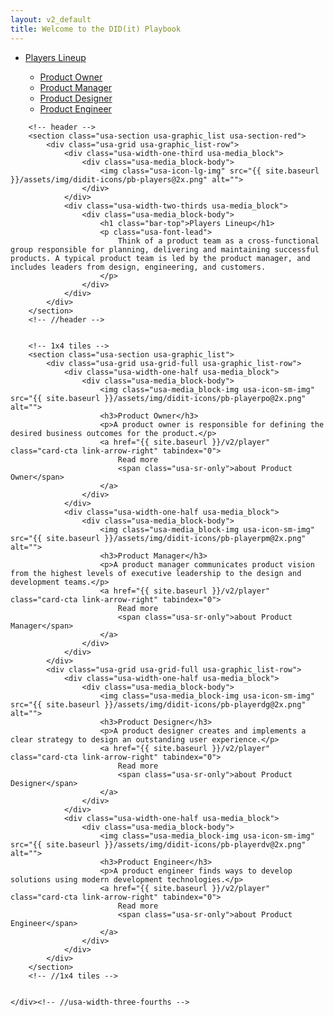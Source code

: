 ```yaml
---
layout: v2_default
title: Welcome to the DID(it) Playbook
---
```

<!-- main content -->
<main class="usa-grid usa-section usa-content usa-layout-docs" id="main-content">

<!-- menu -->
<aside class="usa-width-one-fourth usa-layout-docs-sidenav">
    <nav>
        <ul class="usa-sidenav-list">
            <li>
                <a href="{{ site.baseurl }}/v2/players" class="usa-current">
                    Players Lineup
                </a>
            </li>
                <ul class="usa-sidenav-sub_list">
                    <li>
                        <a href="{{ site.baseurl }}/v2/player">
                            Product Owner
                        </a>
                    </li>
                    <li>
                        <a href="{{ site.baseurl }}/v2/player">
                            Product Manager
                        </a>
                    </li>
                    <li>
                        <a href="{{ site.baseurl }}/v2/player">
                            Product Designer
                        </a>
                    </li>
                    <li>
                        <a href="{{ site.baseurl }}/v2/player">
                            Product Engineer
                        </a>
                    </li>
                </ul>
        </ul>
    </nav>
</aside>
<!-- //menu -->




<!-- page content -->
<div class="usa-layout-docs-main_content">
    <div class="usa-width-three-fourths">


        <!-- header -->
        <section class="usa-section usa-graphic_list usa-section-red">
            <div class="usa-grid usa-graphic_list-row">
                <div class="usa-width-one-third usa-media_block">
                    <div class="usa-media_block-body">
                        <img class="usa-icon-lg-img" src="{{ site.baseurl }}/assets/img/didit-icons/pb-players@2x.png" alt="">
                    </div>
                </div>
                <div class="usa-width-two-thirds usa-media_block">
                    <div class="usa-media_block-body">
                        <h1 class="bar-top">Players Lineup</h1>
                        <p class="usa-font-lead">
                            Think of a product team as a cross-functional group responsible for planning, delivering and maintaining successful products. A typical product team is led by the product manager, and includes leaders from design, engineering, and customers.
                        </p>
                    </div>
                </div>
            </div>
        </section>
        <!-- //header -->


        <!-- 1x4 tiles -->
        <section class="usa-section usa-graphic_list">
            <div class="usa-grid usa-grid-full usa-graphic_list-row">
                <div class="usa-width-one-half usa-media_block">
                    <div class="usa-media_block-body">
                        <img class="usa-media_block-img usa-icon-sm-img"  src="{{ site.baseurl }}/assets/img/didit-icons/pb-playerpo@2x.png" alt="">
                        <h3>Product Owner</h3>
                        <p>A product owner is responsible for defining the desired business outcomes for the product.</p>
                        <a href="{{ site.baseurl }}/v2/player" class="card-cta link-arrow-right" tabindex="0">
                            Read more
                            <span class="usa-sr-only">about Product Owner</span>
                        </a>
                    </div>
                </div>
                <div class="usa-width-one-half usa-media_block">
                    <div class="usa-media_block-body">
                        <img class="usa-media_block-img usa-icon-sm-img"  src="{{ site.baseurl }}/assets/img/didit-icons/pb-playerpm@2x.png" alt="">
                        <h3>Product Manager</h3>
                        <p>A product manager communicates product vision from the highest levels of executive leadership to the design and development teams.</p>
                        <a href="{{ site.baseurl }}/v2/player" class="card-cta link-arrow-right" tabindex="0">
                            Read more
                            <span class="usa-sr-only">about Product Manager</span>
                        </a>
                    </div>
                </div>
            </div>
            <div class="usa-grid usa-grid-full usa-graphic_list-row">
                <div class="usa-width-one-half usa-media_block">
                    <div class="usa-media_block-body">
                        <img class="usa-media_block-img usa-icon-sm-img"  src="{{ site.baseurl }}/assets/img/didit-icons/pb-playerdg@2x.png" alt="">
                        <h3>Product Designer</h3>
                        <p>A product designer creates and implements a clear strategy to design an outstanding user experience.</p>
                        <a href="{{ site.baseurl }}/v2/player" class="card-cta link-arrow-right" tabindex="0">
                            Read more
                            <span class="usa-sr-only">about Product Designer</span>
                        </a>
                    </div>
                </div>
                <div class="usa-width-one-half usa-media_block">
                    <div class="usa-media_block-body">
                        <img class="usa-media_block-img usa-icon-sm-img"  src="{{ site.baseurl }}/assets/img/didit-icons/pb-playerdv@2x.png" alt="">
                        <h3>Product Engineer</h3>
                        <p>A product engineer finds ways to develop solutions using modern development technologies.</p>
                        <a href="{{ site.baseurl }}/v2/player" class="card-cta link-arrow-right" tabindex="0">
                            Read more
                            <span class="usa-sr-only">about Product Engineer</span>
                        </a>
                    </div>
                </div>
            </div>
        </section>
        <!-- //1x4 tiles -->


    </div><!-- //usa-width-three-fourths -->
</div><!-- //page content -->
</main><!-- //main content -->
